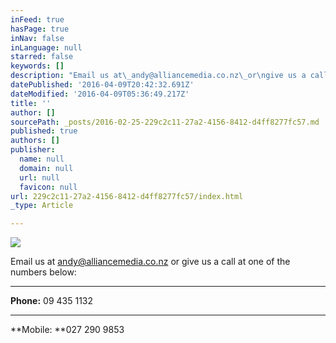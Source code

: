 ```yaml
---
inFeed: true
hasPage: true
inNav: false
inLanguage: null
starred: false
keywords: []
description: "Email us at\_andy@alliancemedia.co.nz\_or\ngive us a call at one of the numbers below:"
datePublished: '2016-04-09T20:42:32.691Z'
dateModified: '2016-04-09T05:36:49.217Z'
title: ''
author: []
sourcePath: _posts/2016-02-25-229c2c11-27a2-4156-8412-d4ff8277fc57.md
published: true
authors: []
publisher:
  name: null
  domain: null
  url: null
  favicon: null
url: 229c2c11-27a2-4156-8412-d4ff8277fc57/index.html
_type: Article

---
```

![](https://the-grid-user-content.s3-us-west-2.amazonaws.com/efd78da7-9a6c-42fc-8abc-b12ef2f4ece5.jpg)

Email us at [andy@alliancemedia.co.nz][0] or
give us a call at one of the numbers below:

****

**Phone:** 09 435 1132

****

**Mobile: **027 290 9853

[0]: mailto:andy@alliancemedia.co.nz